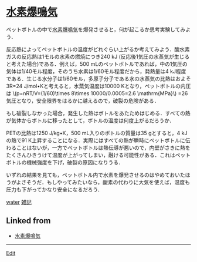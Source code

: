 # [水素爆鳴気](水素爆鳴気.md)

ペットボトルの中で[水素爆鳴気](水素爆鳴気.md)を爆発させると，何が起こるか思考実験してみよう．

反応熱によってペットボトルの温度がどれぐらい上がるか考えてみよう．酸水素ガスの反応熱は1モルの水素の燃焼につき240 kJ (反応後1気圧の水蒸気が生じると考えた場合)である．例えば，500 mLのペットボトルであれば，中の1気圧の気体は1/40モル程度，そのうち水素は1/60モル程度だから，発熱量は4 kJ程度である．生じる水分子は1/60モル，多原子分子である水の水蒸気の比熱はおよそ3R=24 J/mol•Kと考えると，水蒸気温度は10000 Kとなり，ペットボトルの内圧は \\(p=nRT/V=(1/60)\times 8\times 10000/0.0005=2.6 \mathrm{MPa}\\) =26気圧となり，安全限界をはるかに越えるので，破裂の危険がある．

もし破裂しなかった場合，発生した熱はボトルをあたためはじめる．すべての熱が気体からボトルに移ったとして，ボトルの温度は何度上がるだろうか．

PETの比熱は1250 J/kg•K，500 mL入りのボトルの質量は35 gとすると，4 kJの熱で91 K上昇することになる．実際にはすべての熱が瞬時にペットボトルに伝わることはないが，一方でペットボトルは熱伝導が悪いので，内壁がさきに熱をたくさんひきうけて温度が上がってしまい，融ける可能性がある．これはペットボトルの機械強度を下げ，破裂の原因になりうる．

いずれの結果を見ても，ペットボトル内で水素を爆発させるのはやめておいたほうがよさそうだ．もしやってみたいなら，酸素の代わりに大気を使えば，温度も圧力も下がってかなり安全になるだろう．



[water](water.md) [雑記](雑記.md) 


## Linked from

* [水素爆鳴気](水素爆鳴気.md)


----
[Edit](https://github.com/vitroid/vitroid.github.io/edit/master/MD/水素爆鳴気.md)
